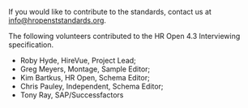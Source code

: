 If you would like to contribute to the standards, contact us at info@hropenststandards.org.

The following volunteers contributed to the HR Open 4.3 Interviewing specification.  
* Roby Hyde, HireVue, Project Lead; 
* Greg Meyers, Montage, Sample Editor;  
* Kim Bartkus, HR Open, Schema Editor;  
* Chris Pauley, Independent, Schema Editor;  
* Tony Ray, SAP/Successfactors  
